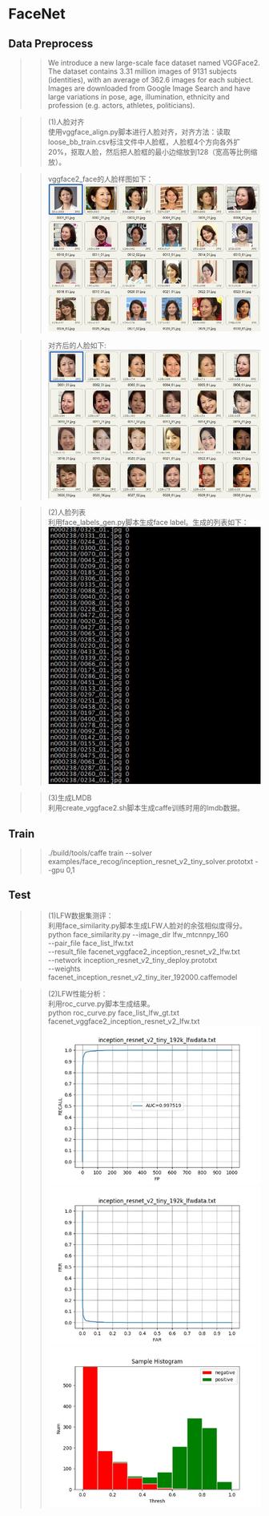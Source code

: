 FaceNet
=======

Data Preprocess
---
>>We introduce a new large-scale face dataset named VGGFace2. The dataset contains 3.31 million images of 9131 subjects (identities),
>>with an average of 362.6 images for each subject. Images are downloaded from Google Image Search and have large variations in pose,
>>age, illumination, ethnicity and profession (e.g. actors, athletes, politicians).

>>(1)人脸对齐  
>>使用vggface_align.py脚本进行人脸对齐，对齐方法：读取loose_bb_train.csv标注文件中人脸框，人脸框4个方向各外扩20%，抠取人脸，然后把人脸框的最小边缩放到128（宽高等比例缩放）。

>>vggface2_face的人脸样图如下：  
>>![vggface2_face](https://github.com/lippman1125/github_images/blob/master/facenet_images/vggface2_face.jpg)

>>对齐后的人脸如下:  
>>![vggface2_face_aligned](https://github.com/lippman1125/github_images/blob/master/facenet_images/vggface2_face_aligned.jpg)

>>(2)人脸列表  
>>利用face_labels_gen.py脚本生成face label。生成的列表如下：
>>![vggface2_list](https://github.com/lippman1125/github_images/blob/master/facenet_images/vggface2_list.jpg)

>>(3)生成LMDB  
>>利用create_vggface2.sh脚本生成caffe训练时用的lmdb数据。

Train
---
>>./build/tools/caffe train --solver examples/face_recog/inception_resnet_v2_tiny_solver.prototxt  --gpu 0,1

Test
---
>>(1)LFW数据集测评：  
>>利用face_similarity.py脚本生成LFW人脸对的余弦相似度得分。  
>>python face_similarity.py   --image_dir lfw_mtcnnpy_160  
>>                            --pair_file face_list_lfw.txt  
>>                            --result_file  facenet_vggface2_inception_resnet_v2_lfw.txt  
>>                            --network inception_resnet_v2_tiny_deploy.prototxt  
>>                            --weights facenet_inception_resnet_v2_tiny_iter_192000.caffemodel  

>>(2)LFW性能分析：  
>>利用roc_curve.py脚本生成结果。    
>>python roc_curve.py face_list_lfw_gt.txt  facenet_vggface2_inception_resnet_v2_lfw.txt  
>>![ROC](https://github.com/lippman1125/github_images/blob/master/facenet_images/ROC.jpg)
>>![FAR-FRR](https://github.com/lippman1125/github_images/blob/master/facenet_images/FAR_FRR.jpg)
>>![HISTOGRAM](https://github.com/lippman1125/github_images/blob/master/facenet_images/Hist.jpg)
